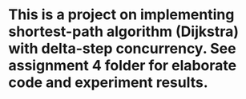 # This is a project on implementing shortest-path algorithm (Dijkstra) with delta-step concurrency. See assignment 4 folder for elaborate code and experiment results.

